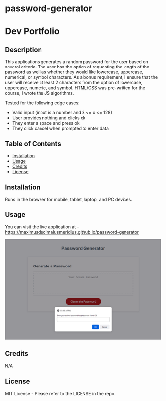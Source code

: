 # password-generator

# Dev Portfolio
## Description

This applications generates a random password for the user based on several criteria.  The user has the option of requesting the length of the password as well as whether they would like lowercase, uppercase, numerical, or symbol characters.  As a bonus requirement, I ensure that the user will receive at least 2 characters from the option of lowercase, uppercase, numeric, and symbol.  HTML/CSS was pre-written for the course, I wrote the JS algorithms.

Tested for the following edge cases:
- Valid input (input is a number and 8 <= x <= 128)
- User provides nothing and clicks ok
- They enter a space and press ok
- They click cancel when prompted to enter data

## Table of Contents

- [Installation](#installation)
- [Usage](#usage)
- [Credits](#credits)
- [License](#license)

## Installation

Runs in the browser for mobile, tablet, laptop, and PC devices.

## Usage

You can visit the live application at - https://maximusdecimalusmeridius.github.io/password-generator

![site-thumbnail](./assets/images/site-thumbnail.png "Website Thumbnail")

## Credits

N/A

## License

MIT License - Please refer to the LICENSE in the repo.